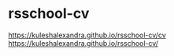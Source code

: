# rsschool-cv
https://kuleshalexandra.github.io/rsschool-cv/cv
https://kuleshalexandra.github.io/rsschool-cv/